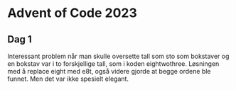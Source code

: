 # Advent of Code 2023
## Dag 1
Interessant problem når man skulle oversette tall som sto som bokstaver og en bokstav var i to forskjellige tall, som i koden eightwothree. Løsningen med å replace eight med e8t, også videre gjorde at begge ordene ble funnet. Men det var ikke spesielt elegant. 
